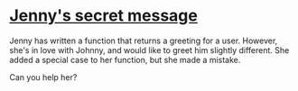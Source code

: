 # [Jenny's secret message](https://www.codewars.com/kata/55225023e1be1ec8bc000390)
Jenny has written a function that returns a greeting for a user. However, she's in love with Johnny, and would like to greet him slightly different. She added a special case to her function, but she made a mistake.

Can you help her?